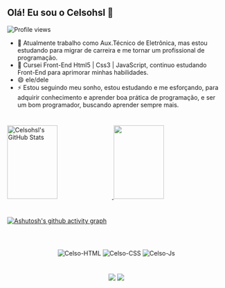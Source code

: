      
    

##  Olá! Eu sou o Celsohsl 👋
<p align="left"> <img src="https://komarev.com/ghpvc/?username=Celsohsl&color=blue" alt="Profile views" /> </p>

- 🔭 Atualmente trabalho como Aux.Técnico de Eletrônica, mas estou estudando para migrar de carreira e  me tornar um profissional de programação.
- 🌱 Cursei Front-End Html5 | Css3 | JavaScript, continuo estudando Front-End para aprimorar minhas habilidades.
- 😄 ele/dele
- ⚡ Estou seguindo meu sonho, estou estudando e me esforçando, para adquirir conhecimento e aprender boa prática de programação, e ser um bom programador, buscando aprender sempre mais.

#

<div>
  <a href="https://github.com/Celsohsl"/>
  <img height="170rem" width="48%"alt="Celsohsl's GitHub Stats" src="https://awesome-github-stats.azurewebsites.net/user-stats/Celsohsl?cardType=github&theme=dracula&Text=8D973E&Title=F5F5F5&Border=FFFFFF&Ring=72C1FF" />   
  <img height="170rem"  width="48%"src="https://github-readme-stats.vercel.app/api/top-langs/?username=Celsohsl&layout=compact&langs_count=7&theme=gotham"/>
</div>
     
#

[![Ashutosh's github activity graph](https://activity-graph.herokuapp.com/graph?username=Celsohsl&theme=gotham)](https://github.com/ashutosh00710/github-readme-activity-graph)

#
    
<div align="center" style="display: inline_block"><br>
     <img align="center" alt="Celso-HTML" src="https://img.shields.io/badge/HTML5-E34F26?style=for-the-badge&logo=html5&logoColor=white">
     <img align="center" alt="Celso-CSS"  src="https://img.shields.io/badge/CSS3-1572B6?style=for-the-badge&logo=css3&logoColor=white">
     <img align="center" alt="Celso-Js" src="https://img.shields.io/badge/JavaScript-F7DF1E?style=for-the-badge&logo=javascript&logoColor=black">
</div>
     
#

<div align="center">     
  <a href = "mailto:celsohsl@gmail.com"><img src="https://img.shields.io/badge/Gmail-D14836?style=for-the-badge&logo=gmail&logoColor=white"></a>
  <a href="https://www.linkedin.com/in/celso-henrique-da-silva-lacerda-front-end/" target="_blank"><img src="https://img.shields.io/badge/-LinkedIn-%230077B5?style=for-the-badge&logo=linkedin&logoColor=white" target="_blank"></a> 
</div>    

 

    
